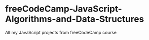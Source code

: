 # freeCodeCamp-JavaScript-Algorithms-and-Data-Structures
All my JavaScript projects from freeCodeCamp course
